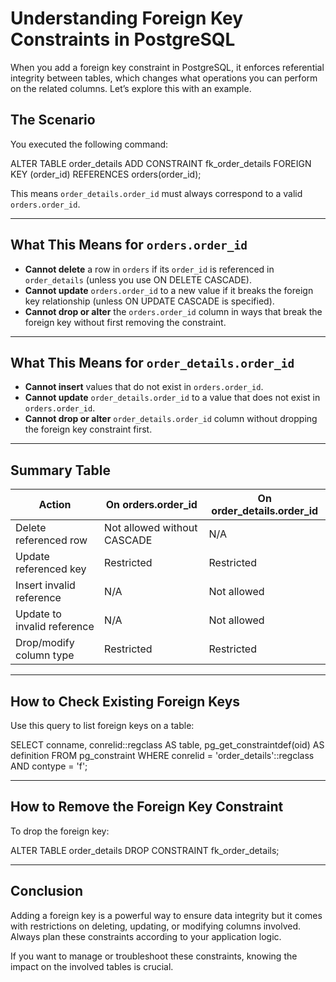 # Understanding Foreign Key Constraints in PostgreSQL

When you add a foreign key constraint in PostgreSQL, it enforces referential integrity between tables, which changes what operations you can perform on the related columns. Let’s explore this with an example.

## The Scenario

You executed the following command:

ALTER TABLE order_details
ADD CONSTRAINT fk_order_details
FOREIGN KEY (order_id) REFERENCES orders(order_id);

This means `order_details.order_id` must always correspond to a valid `orders.order_id`.

---

## What This Means for `orders.order_id`

- **Cannot delete** a row in `orders` if its `order_id` is referenced in `order_details` (unless you use ON DELETE CASCADE).
- **Cannot update** `orders.order_id` to a new value if it breaks the foreign key relationship (unless ON UPDATE CASCADE is specified).
- **Cannot drop or alter** the `orders.order_id` column in ways that break the foreign key without first removing the constraint.

---

## What This Means for `order_details.order_id`

- **Cannot insert** values that do not exist in `orders.order_id`.
- **Cannot update** `order_details.order_id` to a value that does not exist in `orders.order_id`.
- **Cannot drop or alter** `order_details.order_id` column without dropping the foreign key constraint first.

---

## Summary Table

| Action                     | On orders.order_id                | On order_details.order_id            |
|----------------------------|---------------------------------|------------------------------------|
| Delete referenced row      | Not allowed without CASCADE      | N/A                                |
| Update referenced key      | Restricted                      | Restricted                         |
| Insert invalid reference   | N/A                             | Not allowed                       |
| Update to invalid reference| N/A                             | Not allowed                       |
| Drop/modify column type    | Restricted                      | Restricted                        |

---

## How to Check Existing Foreign Keys

Use this query to list foreign keys on a table:

SELECT
  conname,
  conrelid::regclass AS table,
  pg_get_constraintdef(oid) AS definition
FROM pg_constraint
WHERE conrelid = 'order_details'::regclass AND contype = 'f';

---

## How to Remove the Foreign Key Constraint

To drop the foreign key:

ALTER TABLE order_details DROP CONSTRAINT fk_order_details;

---

## Conclusion

Adding a foreign key is a powerful way to ensure data integrity but it comes with restrictions on deleting, updating, or modifying columns involved. Always plan these constraints according to your application logic.

If you want to manage or troubleshoot these constraints, knowing the impact on the involved tables is crucial.
